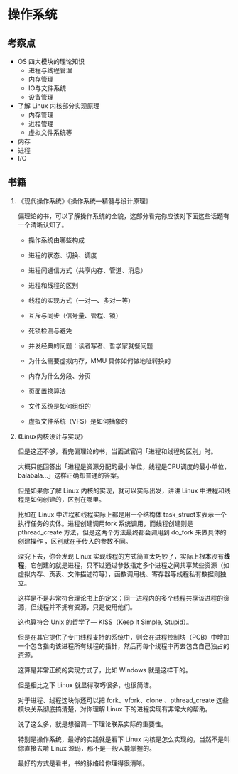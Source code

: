 # 操作系统

## 考察点

- OS 四大模块的理论知识
  - 进程与线程管理
  - 内存管理
  - IO与文件系统
  - 设备管理
- 了解 Linux 内核部分实现原理
  - 内存管理
  - 进程管理
  - 虚拟文件系统等
- 内存
- 进程
- I/O

## 书籍



1. 《现代操作系统》《操作系统—精髓与设计原理》

   偏理论的书，可以了解操作系统的全貌，这部分看完你应该对下面这些话题有一个清晰认知了。

   - 操作系统由哪些构成

   - 进程的状态、切换、调度

   - 进程间通信方式（共享内存、管道、消息）

   - 进程和线程的区别

   - 线程的实现方式（一对一、多对一等）

   - 互斥与同步（信号量、管程、锁）

   - 死锁检测与避免

   - 并发经典的问题：读者写者、哲学家就餐问题

   - 为什么需要虚拟内存，MMU 具体如何做地址转换的

   - 内存为什么分段、分页

   - 页面置换算法

   - 文件系统是如何组织的

   - 虚拟文件系统（VFS）是如何抽象的




2. 《Linux内核设计与实现》

   但是这还不够，看完偏理论的书，当面试官问「进程和线程的区别」时。

   大概只能回答出「进程是资源分配的最小单位，线程是CPU调度的最小单位，balabala...」这样正确却普通的答案。

   但是如果你了解 Linux 内核的实现，就可以实际出发，讲讲 Linux 中进程和线程是如何创建的，区别在哪里。

   比如在 Linux 中进程和线程实际上都是用一个结构体 task_struct来表示一个执行任务的实体。进程创建调用fork 系统调用，而线程创建则是 pthread_create 方法，但是这两个方法最终都会调用到 do_fork 来做具体的创建操作 ，区别就在于传入的参数不同。

   深究下去，你会发现 Linux 实现线程的方式简直太巧妙了，实际上根本没有**线程**，它创建的就是进程，只不过通过参数指定多个进程之间共享某些资源（如虚拟内存、页表、文件描述符等），函数调用栈、寄存器等线程私有数据则独立。

   这样是不是非常符合理论书上的定义：同一进程内的多个线程共享该进程的资源，但线程并不拥有资源，只是使用他们。

   这也算符合 Unix 的哲学了— KISS（Keep It Simple, Stupid）。

   但是在其它提供了专门线程支持的系统中，则会在进程控制块（PCB）中增加一个包含指向该进程所有线程的指针，然后再每个线程中再去包含自己独占的资源。

   这算是非常正统的实现方式了，比如 Windows 就是这样干的。

   但是相比之下 Linux 就显得取巧很多，也很简洁。

   对于进程、线程这块你还可以把 fork、vfork、clone 、pthread_create 这些模块关系彻底搞清楚，对你理解 Linux 下的进程实现有非常大的帮助。

   说了这么多，就是想强调一下理论联系实际的重要性。

   特别是操作系统，最好的实践就是看下 Linux 内核是怎么实现的，当然不是叫你直接去啃 Linux 源码，那不是一般人能掌握的。

   最好的方式是看书，书的脉络给你理得很清晰。

   

   